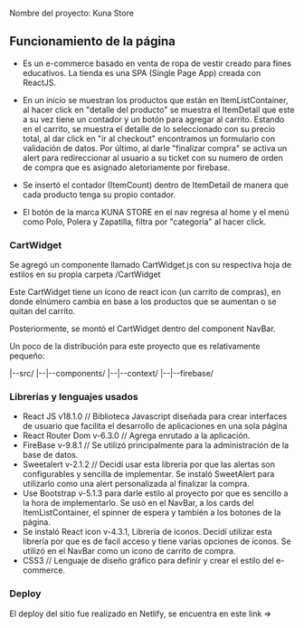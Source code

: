 Nombre del proyecto: Kuna Store

## Funcionamiento de la página

* Es un e-commerce basado en venta de ropa de vestir creado para fines educativos. La tienda es una SPA (Single Page App) creada con ReactJS.

* En un inicio se muestran los productos que están en ItemListContainer, al hacer click en "detalle del producto" se muestra el ItemDetail que este a su vez tiene un contador y un botón para agregar al carrito. Estando en el carrito, se muestra el detalle de lo seleccionado con su precio total, al dar click en "ir al checkout" encontramos un formulario con validación de datos. Por último, al darle "finalizar compra" se activa un alert para redireccionar al usuario a su ticket con su numero de orden de compra que es asignado aletoriamente por firebase.

* Se insertó el contador (ItemCount) dentro de ItemDetail de manera que cada producto tenga su propio contador. 

* El botón de la marca KUNA STORE en el nav regresa al home y el menú como Polo, Polera y Zapatilla, filtra por "categoría" al hacer click.

### CartWidget

Se agregó un componente llamado CartWidget.js con su respectiva hoja de estilos en su propia carpeta /CartWidget

Este CartWidget tiene un ícono de react icon (un carrito de compras), en donde elnúmero cambia en base a los productos que se aumentan o se quitan del carrito.

Posteriormente, se montó el CartWidget dentro del component NavBar.

Un poco de la distribución para este proyecto que es relativamente pequeño:

|--src/
|--|--components/
|--|--context/
|--|--firebase/


### Librerías y lenguajes usados
* React JS v18.1.0 // Biblioteca Javascript diseñada para crear interfaces de usuario que facilita el desarrollo de aplicaciones en una sola página
* React Router Dom v-6.3.0 // Agrega enrutado a la aplicación. 
* FireBase v-9.8.1 // Se utilizó principalmente para la administración de la base de datos.
* Sweetalert v-2.1.2 // Decidí usar esta librería por que las alertas son configurables y sencilla de implementar. Se instaló SweetAlert para utilizarlo como una alert personalizada al finalizar la compra.
* Use Bootstrap v-5.1.3 para darle estilo al proyecto por que es sencillo a la hora de implementarlo. Se usó en el NavBar, a los cards del ItemListContainer, el spinner de espera y también a los botones de la página.
* Se instaló React icon v-4.3.1, Librería de iconos. Decidí utilizar esta librería por que es de facil acceso y tiene varias opciones de íconos. Se utilizó en el NavBar como un icono de carrito de compra.
* CSS3 // Lenguaje de diseño gráfico para definir y crear el estilo del e-commerce.

### Deploy
El deploy del sitio fue realizado en Netlify, se encuentra en este link => 